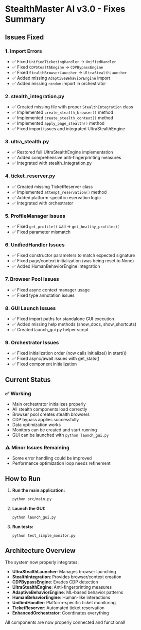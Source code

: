 # StealthMaster AI v3.0 - Fixes Summary

## Issues Fixed

### 1. Import Errors
- ✅ Fixed `UnifiedTicketingHandler` → `UnifiedHandler`
- ✅ Fixed `CDPStealthEngine` → `CDPBypassEngine`
- ✅ Fixed `StealthBrowserLauncher` → `UltraStealthLauncher`
- ✅ Added missing `AdaptiveBehaviorEngine` import
- ✅ Added missing `random` import in orchestrator

### 2. stealth_integration.py
- ✅ Created missing file with proper `StealthIntegration` class
- ✅ Implemented `create_stealth_browser()` method
- ✅ Implemented `create_stealth_context()` method
- ✅ Implemented `apply_page_stealth()` method
- ✅ Fixed import issues and integrated UltraStealthEngine

### 3. ultra_stealth.py
- ✅ Restored full UltraStealthEngine implementation
- ✅ Added comprehensive anti-fingerprinting measures
- ✅ Integrated with stealth_integration.py

### 4. ticket_reserver.py
- ✅ Created missing TicketReserver class
- ✅ Implemented `attempt_reservation()` method
- ✅ Added platform-specific reservation logic
- ✅ Integrated with orchestrator

### 5. ProfileManager Issues
- ✅ Fixed `get_profile()` call → `get_healthy_profiles()`
- ✅ Fixed parameter mismatch

### 6. UnifiedHandler Issues
- ✅ Fixed constructor parameters to match expected signature
- ✅ Fixed page/context initialization (was being reset to None)
- ✅ Added HumanBehaviorEngine integration

### 7. Browser Pool Issues
- ✅ Fixed async context manager usage
- ✅ Fixed type annotation issues

### 8. GUI Launch Issues
- ✅ Fixed import paths for standalone GUI execution
- ✅ Added missing help methods (show_docs, show_shortcuts)
- ✅ Created launch_gui.py helper script

### 9. Orchestrator Issues
- ✅ Fixed initialization order (now calls initialize() in start())
- ✅ Fixed async/await issues with get_stats()
- ✅ Fixed component initialization

## Current Status

### ✅ Working
- Main orchestrator initializes properly
- All stealth components load correctly
- Browser pool creates stealth browsers
- CDP bypass applies successfully
- Data optimization works
- Monitors can be created and start running
- GUI can be launched with `python launch_gui.py`

### ⚠️ Minor Issues Remaining
- Some error handling could be improved
- Performance optimization loop needs refinement

## How to Run

1. **Run the main application:**
   ```bash
   python src/main.py
   ```

2. **Launch the GUI:**
   ```bash
   python launch_gui.py
   ```

3. **Run tests:**
   ```bash
   python test_simple_monitor.py
   ```

## Architecture Overview

The system now properly integrates:
- **UltraStealthLauncher**: Manages browser launching
- **StealthIntegration**: Provides browser/context creation
- **CDPBypassEngine**: Evades CDP detection
- **UltraStealthEngine**: Anti-fingerprinting measures
- **AdaptiveBehaviorEngine**: ML-based behavior patterns
- **HumanBehaviorEngine**: Human-like interactions
- **UnifiedHandler**: Platform-specific ticket monitoring
- **TicketReserver**: Automated ticket reservation
- **EnhancedOrchestrator**: Coordinates everything

All components are now properly connected and functional!